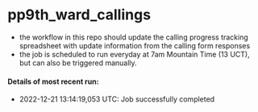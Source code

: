 # pp9th_ward_callings

- the workflow in this repo should update the calling progress tracking spreadsheet with
  update information from the calling form responses
- the job is scheduled to run everyday at 7am Mountain Time (13 UCT), but can also be triggered manually.

#### Details of most recent run:

- 2022-12-21 13:14:19,053 UTC: Job successfully completed